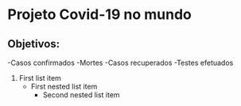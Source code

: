 # Projeto Covid-19 no mundo

## Objetivos:
 -Casos confirmados
 -Mortes
 -Casos recuperados
 -Testes efetuados

1. First list item
   - First nested list item
     - Second nested list item

